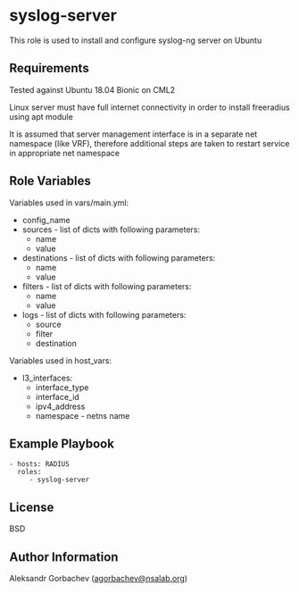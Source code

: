 syslog-server
=========

This role is used to install and configure syslog-ng server on Ubuntu

Requirements
------------

Tested against Ubuntu 18.04 Bionic on CML2

Linux server must have full internet connectivity in order to install freeradius using apt module

It is assumed that server management interface is in a separate net namespace (like VRF), therefore additional steps are taken to restart service in appropriate net namespace

Role Variables
--------------

Variables used in vars/main.yml:
- config_name
- sources - list of dicts with following parameters:
  - name
  - value
- destinations - list of dicts with following parameters:
  - name
  - value
- filters - list of dicts with following parameters:
  - name
  - value
- logs - list of dicts with following parameters:
  - source
  - filter
  - destination

Variables used in host_vars:
 - l3_interfaces:
   - interface_type
   - interface_id
   - ipv4_address
   - namespace - netns name

Example Playbook
----------------

    - hosts: RADIUS
      roles:
         - syslog-server

License
-------

BSD

Author Information
------------------

Aleksandr Gorbachev (agorbachev@nsalab.org)
